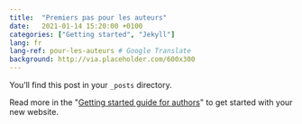 ```yaml
---
title:  "Premiers pas pour les auteurs"
date:   2021-01-14 15:20:00 +0100
categories: ["Getting started", "Jekyll"]
lang: fr
lang-ref: pour-les-auteurs # Google Translate
background: http://via.placeholder.com/600x300
---
```

You’ll find this post in your `_posts` directory.

Read more in the "[Getting started guide for authors](https://github.com/gbif/hosted-portals/blob/main/getting-started/for-authors.md)" to get started with your new website.
